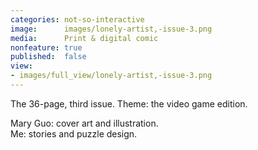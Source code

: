 ```yaml
---
categories: not-so-interactive
image:      images/lonely-artist,-issue-3.png
media:      Print & digital comic
nonfeature: true
published:  false
view:
- images/full_view/lonely-artist,-issue-3.png
---
```

The 36-page, third issue. Theme: the video game edition. 

Mary Guo: cover art and illustration.  
Me: stories and puzzle design.
